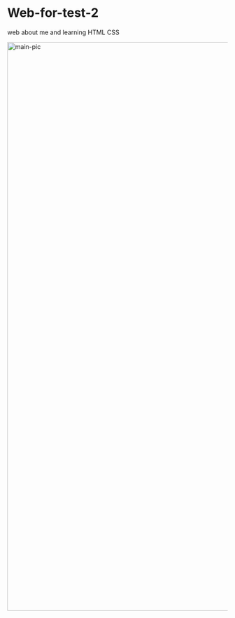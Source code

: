 # Web-for-test-2
web about me and learning HTML CSS

<img src="https://media.discordapp.net/attachments/903318261758840863/939089368977661982/unknown.png?width=306&height=701" width="1013" height="1300" alt="main-pic">
